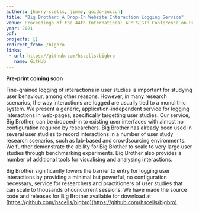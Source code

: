 ```yaml
---
authors: [harry-scells, jimmy, guido-zuccon]
title: "Big Brother: A Drop-In Website Interaction Logging Service"
venue: Proceedings of the 44th International ACM SIGIR Conference on Research and Development in Information Retrieval
year: 2021
pdf: 
projects: [] 
redirect_from: /bigbro
links:
 - url: https://github.com/hscells/bigbro
   name: GitHub
---
```


**Pre-print coming soon**

Fine-grained logging of interactions in user studies is important for studying user behaviour, among other reasons. However, in many research scenarios, the way interactions are logged are usually tied to a monolithic system. We present a generic, application-independent service for logging interactions in web-pages, specifically targetting user studies. Our service, Big Brother, can be dropped-in to existing user interfaces with almost no configuration required by researchers. Big Brother has already been used in several user studies to record interactions in a number of user study research scenarios, such as lab-based and crowdsourcing environments. We further demonstrate the ability for Big Brother to scale to very large user studies through benchmarking experiments. Big Brother also provides a number of additional tools for visualising and analysing interactions.

Big Brother significantly lowers the barrier to entry for logging user interactions by providing a minimal but powerful, no configuration necessary, service for researchers and practitioners of user studies that can scale to thousands of concurrent sessions. We have made the source code and releases for Big Brother available for download at [https://github.com/hscells/bigbro](https://github.com/hscells/bigbro).